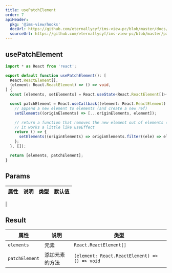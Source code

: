 ```yaml
---
title: usePatchElement
order: 7
apiHeader:
  pkg: '@ims-view/hooks'
  docUrl: https://github.com/eternallycyf/ims-view-pc/blob/master/docs/hooks/usePatchElement.md
  sourceUrl: https://github.com/eternallycyf/ims-view-pc/blob/master/packages/hooks/src/usePatchElement.ts
---
```


## usePatchElement

```ts
import * as React from 'react';

export default function usePatchElement(): [
  React.ReactElement[],
  (element: React.ReactElement) => () => void,
] {
  const [elements, setElements] = React.useState<React.ReactElement[]>([]);

  const patchElement = React.useCallback((element: React.ReactElement) => {
    // append a new element to elements (and create a new ref)
    setElements((originElements) => [...originElements, element]);

    // return a function that removes the new element out of elements (and create a new ref)
    // it works a little like useEffect
    return () => {
      setElements((originElements) => originElements.filter((ele) => ele !== element));
    };
  }, []);

  return [elements, patchElement];
}
```

## Params

| 属性 | 说明 | 类型 | 默认值 |
| ---- | ---- | ---- | ------ |

|

## Result

| 属性           | 说明           | 类型                                          |
| -------------- | -------------- | --------------------------------------------- |
| `elements`     | 元素           | `React.ReactElement[]`                        |
| `patchElement` | 添加元素的方法 | `(element: React.ReactElement) => () => void` |
